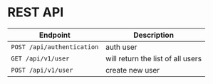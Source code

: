 REST API
========

Endpoint | Description
--- | ---
`POST /api/authentication` | auth user
`GET /api/v1/user` | will return the list of all users
`POST /api/v1/user` | create new user
